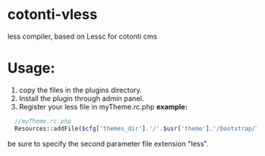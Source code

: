 # cotonti-vless
less compiler, based on Lessc for cotonti cms

# Usage:

1. copy the files in the plugins directory.
2. Install the plugin through admin panel.
3. Register your less file in myTheme.rc.php 
**example:**
```php 
  //myTheme.rc.php 
  Resources::addFile($cfg['themes_dir'].'/'.$usr['theme'].'/bootstrap/less/bootstrap.less', 'less'); 
```
  be sure to specify the second parameter file extension "less".
